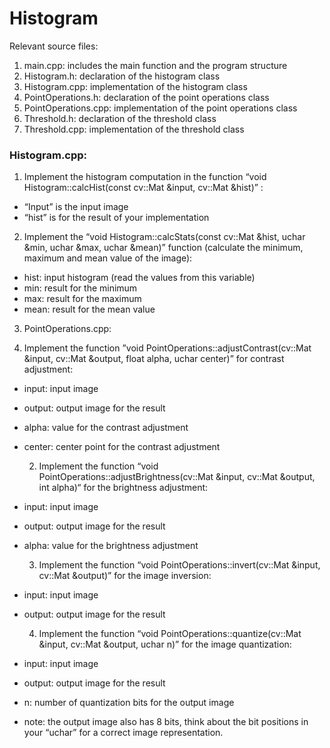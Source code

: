 # Histogram


Relevant source files:
1. main.cpp: includes the main function and the program structure
2. Histogram.h: declaration of the histogram class
3. Histogram.cpp: implementation of the histogram class
4. PointOperations.h: declaration of the point operations class
5. PointOperations.cpp: implementation of the point operations class
6. Threshold.h: declaration of the threshold class
7. Threshold.cpp: implementation of the threshold class

### Histogram.cpp:
1. Implement the histogram computation in the function “void Histogram::calcHist(const cv::Mat &input, cv::Mat &hist)” :
- “Input” is the input image
- “hist” is for the result of your implementation

2. Implement the “void Histogram::calcStats(const cv::Mat &hist, uchar &min, uchar &max, uchar &mean)” function (calculate the minimum, maximum and mean value of the image):
- hist: input histogram (read the values from this variable)
- min: result for the minimum
- max: result for the maximum
- mean: result for the mean value

3. PointOperations.cpp:

  1. Implement the function ”void PointOperations::adjustContrast(cv::Mat &input, cv::Mat &output, float alpha, uchar center)” for contrast adjustment:
- input: input image
- output: output image for the result
- alpha: value for the contrast adjustment
- center: center point for the contrast adjustment

  2. Implement the function “void PointOperations::adjustBrightness(cv::Mat &input, cv::Mat &output, int alpha)“ for the brightness adjustment:
- input: input image
- output: output image for the result
- alpha: value for the brightness adjustment

  3. Implement the function “void PointOperations::invert(cv::Mat &input, cv::Mat &output)” for the image inversion:
- input: input image
- output: output image for the result

  4. Implement the function “void PointOperations::quantize(cv::Mat &input, cv::Mat &output, uchar n)” for the image quantization:
- input: input image
- output: output image for the result
- n: number of quantization bits for the output image
- note: the output image also has 8 bits, think about the bit positions in your “uchar” for a correct image representation.
